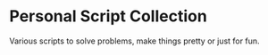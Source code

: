 # Personal Script Collection
Various scripts to solve problems, make things pretty or just for fun.
